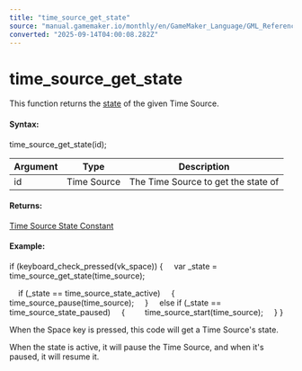 ```yaml
---
title: "time_source_get_state"
source: "manual.gamemaker.io/monthly/en/GameMaker_Language/GML_Reference/Time_Sources/time_source_get_state.htm"
converted: "2025-09-14T04:00:08.282Z"
---
```


# time\_source\_get\_state

This function returns the [state](Time_Source_States.md) of the given Time Source.

#### Syntax:

time\_source\_get\_state(id);

| Argument | Type | Description |
| --- | --- | --- |
| id | Time Source | The Time Source to get the state of |

#### Returns:

[Time Source State Constant](Time_Source_States.md)

#### Example:

if (keyboard\_check\_pressed(vk\_space))
{
    var \_state = time\_source\_get\_state(time\_source);

    if (\_state == time\_source\_state\_active)
    {
        time\_source\_pause(time\_source);
    }
    else if (\_state == time\_source\_state\_paused)
    {
        time\_source\_start(time\_source);
    }
}

When the Space key is pressed, this code will get a Time Source's state.

When the state is active, it will pause the Time Source, and when it's paused, it will resume it.
